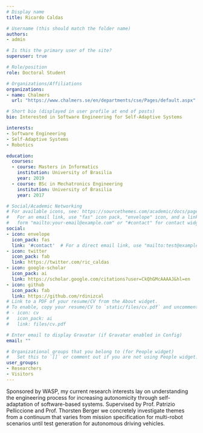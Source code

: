 ```yaml
---
# Display name
title: Ricardo Caldas

# Username (this should match the folder name)
authors:
- admin

# Is this the primary user of the site?
superuser: true

# Role/position
role: Doctoral Student

# Organizations/Affiliations
organizations:
- name: Chalmers
  url: "https://www.chalmers.se/en/departments/cse/Pages/default.aspx"

# Short bio (displayed in user profile at end of posts)
bio: Interested in Software Engineering for Self-Adaptive Systems

interests:
- Software Engineering
- Self-Adaptive Systems
- Robotics

education:
  courses:
  - course: Masters in Informatics
    institution: University of Brasilia
    year: 2019
  - course: BSc in Mechatronics Engineering
    institution: University of Brasilia
    year: 2017

# Social/Academic Networking
# For available icons, see: https://sourcethemes.com/academic/docs/page-builder/#icons
#   For an email link, use "fas" icon pack, "envelope" icon, and a link in the
#   form "mailto:your-email@example.com" or "#contact" for contact widget.
social:
- icon: envelope
  icon_pack: fas
  link: '#contact'  # For a direct email link, use "mailto:test@example.org".
- icon: twitter
  icon_pack: fab
  link: https://twitter.com/ric_caldas
- icon: google-scholar
  icon_pack: ai
  link: https://scholar.google.com/citations?user=CkQhGMcAAAAJ&hl=en
- icon: github
  icon_pack: fab
  link: https://github.com/rdinizcal
# Link to a PDF of your resume/CV from the About widget.
# To enable, copy your resume/CV to `static/files/cv.pdf` and uncomment the lines below.
# - icon: cv
#   icon_pack: ai
#   link: files/cv.pdf

# Enter email to display Gravatar (if Gravatar enabled in Config)
email: ""

# Organizational groups that you belong to (for People widget)
#   Set this to `[]` or comment out if you are not using People widget.
user_groups:
- Researchers
- Visitors
---
```


Sponsored by WASP, my current research interests lay on understanding the engineering process for increasing autonomicity through self-adaptation of software-based systems. Supervised by Prof. Patrizio Pelliccione and  Prof. Thorsten Berger we concretely investigate themes from a continuum that varies from mission specification for multi-robot scenarios until test generation for autonomous driving vehicles.
